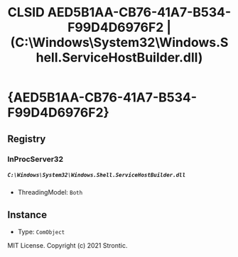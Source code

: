 ﻿---
title: "CLSID AED5B1AA-CB76-41A7-B534-F99D4D6976F2 | (C:\\Windows\\System32\\Windows.Shell.ServiceHostBuilder.dll)"
excerpt: What is COM-Object CLSID AED5B1AA-CB76-41A7-B534-F99D4D6976F2?
---

# {AED5B1AA-CB76-41A7-B534-F99D4D6976F2}


## Registry


### InProcServer32

##### `C:\Windows\System32\Windows.Shell.ServiceHostBuilder.dll`
* ThreadingModel: `Both`

## Instance

* Type: `ComObject`

MIT License. Copyright (c) 2021 Strontic.


